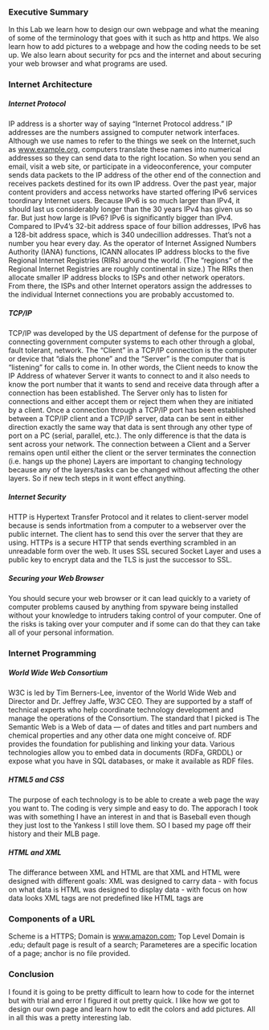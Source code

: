 ### Executive Summary
In this Lab we learn how to design our own webpage and what the meaning of some of the terminology that goes with it such as http and https. We also learn how to add pictures to a webpage and how the coding needs to be set up. We also learn about security for pcs and the internet and about securing your web browser and what programs are used.

### Internet Architecture
##### Internet Protocol
IP address is a shorter way of saying “Internet Protocol address.” IP addresses are the numbers assigned to computer network interfaces. Although we use names to refer to the things we seek on the Internet,such as www.example.org, computers translate these names into numerical addresses so they can send data to the right location. So when you send an email, visit a web site, or participate in a videoconference, your computer sends data packets to the IP address of the other end of the connection and receives packets destined for its own IP address.
Over the past year, major content providers and access networks have started offering IPv6 services toordinary Internet users. Because IPv6 is so much larger than IPv4, it should last us considerably longer than the 30 years IPv4 has given us so far. But just how large is IPv6? IPv6 is significantly bigger than IPv4. Compared to IPv4’s 32-bit address space of four billion addresses, IPv6 has a 128-bit address space, which is 340 undecillion addresses. That’s not a number you hear every day.
 As the operator of Internet Assigned Numbers Authority (IANA) functions, ICANN allocates IP address blocks to the five Regional Internet Registries (RIRs) around the world. (The “regions” of the Regional Internet Registries are roughly continental in size.) The RIRs then allocate smaller IP address blocks to ISPs and other network operators. From there,
the ISPs and other Internet operators assign the addresses to the individual Internet connections you are probably accustomed to.
##### TCP/IP
TCP/IP was developed by the US department of defense for the purpose of connecting government computer systems to each other through a global, fault tolerant, network.
The “Client” in a TCP/IP connection is the computer or device that “dials the phone” and the “Server” is the computer that is “listening” for calls to come in. In other words, the Client needs to know the IP Address of whatever Server it wants to connect to and it also needs to know the port number that it wants to send and receive data through after a connection has been established. The Server only has to listen for connections and either accept them or reject them when they are initiated by a client. Once a connection through a TCP/IP port has been established between a TCP/IP client and a TCP/IP server, data can be sent in either direction exactly the same way that data is sent through any other type of port on a PC (serial, parallel, etc.). The only difference is that the data is sent across your network. The connection between a Client and a Server remains open until either the client or the server terminates the connection (i.e. hangs up the phone)
Layers are important to changing technology because any of the layers/tasks can be changed without affecting the other layers. So if new tech steps in it wont effect anything.
##### Internet Security
HTTP is Hypertext Transfer Protocol and it relates to client-server model because is sends infortmation from a computer to a webserver over the public internet. The client has to send this over the server that they are using.
HTTPs is a secure HTTP that sends everthing scrambled in an unreadable form over the web. It uses SSL secured Socket Layer and uses a public key to encrypt data and the TLS is just the successor to SSL.
##### Securing your Web Browser
You should secure your web browser or it can lead quickly to a variety of computer problems caused by anything from spyware being installed without your knowledge to intruders taking control of your computer.
One of the risks is taking over your computer and if some can do that they can take all of your personal information.
### Internet Programming
##### World Wide Web Consortium
W3C is led by Tim Berners-Lee, inventor of the World Wide Web and Director and Dr. Jeffrey Jaffe, W3C CEO. They are supported by a staff of technical experts who help coordinate technology development and manage the operations of the Consortium.
The standard that I picked is The Semantic Web is a Web of data — of dates and titles and part numbers and chemical properties and any other data one might conceive of. RDF provides the foundation for publishing and linking your data. Various technologies allow you to embed data in documents (RDFa, GRDDL) or expose what you have in SQL databases, or make it available as RDF files. 
##### HTML5 and CSS
The purpose of each technology is to be able to create a web page the way you want to. The coding is very simple and easy to do. The apporach I took was with something I have an interest in and that is Baseball even though they just lost to the Yankess I still love them. SO I based my page off their history and their MLB page.
##### HTML and XML
The differance between XML and HTML are that XML and HTML were designed with different goals:
XML was designed to carry data - with focus on what data is
HTML was designed to display data - with focus on how data looks
XML tags are not predefined like HTML tags are
### Components of a URL
Scheme is a HTTPS; Domain is www.amazon.com; Top Level Domain is .edu; default page is result of a search; Parameteres are a specific location of a page; anchor is no file provided.
### Conclusion
I found it is going to be pretty difficult to learn how to code for the internet but with trial and error I figured it out pretty quick. I like how we got to design our own page and learn how to edit the colors and add pictures. All in all this was a pretty interesting lab.
